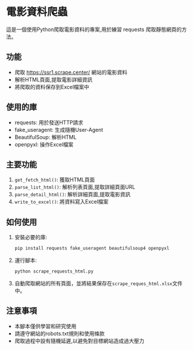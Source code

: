 # 電影資料爬蟲

這是一個使用Python爬取電影資料的專案,用於練習 requests 爬取靜態網頁的方法。

## 功能

- 爬取 https://ssr1.scrape.center/ 網站的電影資料
- 解析HTML頁面,提取電影詳細資訊
- 將爬取的資料保存到Excel檔案中

## 使用的庫

- requests: 用於發送HTTP請求
- fake_useragent: 生成隨機User-Agent
- BeautifulSoup: 解析HTML
- openpyxl: 操作Excel檔案

## 主要功能

1. `get_fetch_html()`: 獲取HTML頁面
2. `parse_list_html()`: 解析列表頁面,提取詳細頁面URL
3. `parse_detail_html()`: 解析詳細頁面,提取電影資訊
4. `write_to_excel()`: 將資料寫入Excel檔案

## 如何使用

1. 安裝必要的庫:
   ```bash
   pip install requests fake_useragent beautifulsoup4 openpyxl
   ```
3. 運行腳本:
   ```bash
   python scrape_requests_html.py
   ```
5. 自動爬取網站的所有頁面，並將結果保存在`scrape_reques_html.xlsx`文件中。

## 注意事項

- 本腳本僅供學習和研究使用
- 請遵守網站的robots.txt規則和使用條款
- 爬取過程中設有隨機延遲,以避免對目標網站造成過大壓力
